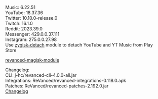 Music: 6.22.51  
YouTube: 18.37.36  
Twitter: 10.10.0-release.0  
Twitch: 16.1.0  
Reddit: 2023.39.0  
Messenger: 429.0.0.37.111  
Instagram: 275.0.0.27.98  
Use [zygisk-detach](https://github.com/j-hc/zygisk-detach) module to detach YouTube and YT Music from Play Store  

[revanced-magisk-module](https://github.com/j-hc/revanced-magisk-module)  

Changelog:  
CLI: j-hc/revanced-cli-4.0.0-all.jar  
Integrations: ReVanced/revanced-integrations-0.118.0.apk  
Patches: ReVanced/revanced-patches-2.192.0.jar  
[Changelog](https://github.com/ReVanced/revanced-patches/releases/tag/v2.192.0)  
